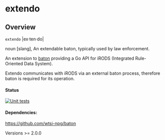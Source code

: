 # extendo

## Overview

`extendo` |ex·​ten·​do|

  noun [slang], An extendable baton, typically used by law enforcement.

An extension to [baton](https://github.com/wtsi-npg/baton) providing a
Go API for iRODS (Integrated Rule-Oriented Data System).

Extendo communicates with iRODS via an external baton process,
therefore baton is required for its operation.

#### Status

[![Unit tests](https://github.com/wtsi-npg/extendo/actions/workflows/run-tests.yml/badge.svg)](https://github.com/wtsi-npg/extendo/actions/workflows/run-tests.yml)

#### Dependencies:

https://github.com/wtsi-npg/baton

  Versions >= 2.0.0
